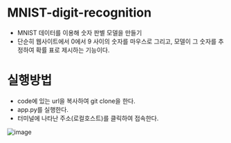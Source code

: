 # MNIST-digit-recognition
 - MNIST 데이터를 이용해 숫자 판별 모델을 만들기
 - 단순히 웹사이트에서 0에서 9 사이의 숫자를 마우스로 그리고, 모델이 그 숫자를 추정하여 확률 표로 제시하는 기능이다.
# 실행방법  
 - code에 있는 url을 복사하여 git clone을 한다.    
 - app.py를 실행한다.  
 - 터미널에 나타난 주소(로컬호스트)를 클릭하여 접속한다.

![image](https://github.com/Jeon-ChanYoung/MNIST-digit-recognition/assets/162970543/dd6f1973-748d-4444-9ff3-6a93d4389834)

